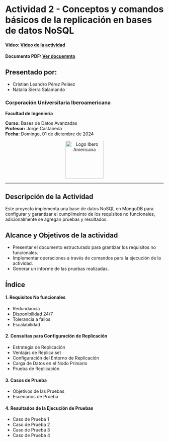 # Actividad 2 - Conceptos y comandos básicos de la replicación en bases de datos NoSQL


#### Video: [Video de la actividad](https://drive.google.com/file/d/1uM-SUdROzBQDh2Am1OEOx_n4LcOl0hkQ/view?usp=sharing)
#### Documento PDF: [Ver docuemnto](https://drive.google.com/file/d/17t87ig6m4aeaDfiM5qwnBk2h-TndwaEM/view?usp=drive_link)

## Presentado por:  
- Cristian Leandro Pérez Peláez  
- Natalia Sierra Salamando  


### Corporación Universitaria Iberoamericana  
**Facultad de Ingeniería**  

**Curso:** Bases de Datos Avanzadas  
**Profesor:** Jorge Castañeda  
**Fecha:** Domingo, 01 de diciembre de 2024  

<p align="center"> 
<img src="https://campus.ibero.edu.co/img/IBERO.fd2d65b2.png" alt="Logo Ibero Americana" width="120">
</p>

---

## Descripción de la Actividad  

Este proyecto implementa una base de datos NoSQL en MongoDB para configurar y garantizar el cumplimeinto de los requisitos no funcionales, adicionalmente se agregan pruebas y resultados.

## Alcance y Objetivos de la actividad

- Presentar el documento estructurado para grantizar los requisitos no funcionales.  
- Implementar operaciones a través de comandos para la ejecución de la actividad.  
- Generar un informe de las pruebas realizadas.  

## Índice
#### 1. Requisitos No funcionales  
  - Redundancia
  - Disponibilidad 24/7
  - Tolerancia a fallos
  - Escalabilidad
  
#### 2. Consultas para Configuración de Replicación
  - Estrategia de Replicación
  - Ventajas de Replica set
  - Configuración del Entorno de Replicación
  - Carga de Datos en el Nodo Primario
  - Prueba de Replicación

#### 3. Casos de Prueba
  - Objetivos de las Pruebas
  - Escenarios de Prueba
  
#### 4. Resultados de la Ejecución de Pruebas
  - Caso de Prueba 1
  - Caso de Prueba 2
  - Caso de Prueba 3
  - Caso de Prueba 4
